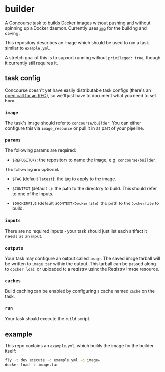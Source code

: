 # builder

A Concourse task to builds Docker images without pushing and without spinning
up a Docker daemon. Currently uses [`img`](http://github.com/genuinetools/img)
for the building and saving.

This repository describes an image which should be used to run a task similar
to `example.yml`.

A stretch goal of this is to support running without `privileged: true`, though
it currently still requires it.


## task config

Concourse doesn't yet have easily distributable task configs (there's an [open
call for an RFC](https://github.com/concourse/rfcs/issues/7)), so we'll just
have to document what you need to set here.

### `image`

The task's image should refer to `concourse/builder`. You can either configure
this via `image_resource` or pull it in as part of your pipeline.

### `params`

The following params are required:

* `$REPOSITORY`: the repository to name the image, e.g. `concourse/builder`.

The following are optional:

* `$TAG` (default `latest`): the tag to apply to the image.

* `$CONTEXT` (default `.`): the path to the directory to build. This should
  refer to one of the inputs.

* `$DOCKERFILE` (default `$CONTEXT/Dockerfile`): the path to the `Dockerfile`
  to build.

### `inputs`

There are no required inputs - your task should just list each artifact it
needs as an input.

### `outputs`

Your task may configure an output called `image`. The saved image tarball will
be written to `image.tar` within the output. This tarball can be passed along
to `docker load`, or uploaded to a registry using the [Registry Image
resource](https://github.com/concourse/registry-image-resource#out-push-an-image-up-to-the-registry-under-the-given-tags).

### `caches`

Build caching can be enabled by configuring a cache named `cache` on the task.

### `run`

Your task should execute the `build` script.


## example

This repo contains an `example.yml`, which builds the image for the builder
itself:

```sh
fly -t dev execute -c example.yml -o image=.
docker load -i image.tar
```
